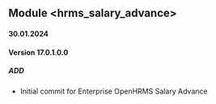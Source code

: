 ## Module <hrms_salary_advance>

#### 30.01.2024
#### Version 17.0.1.0.0
##### ADD
- Initial commit for Enterprise OpenHRMS Salary Advance
